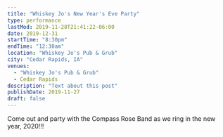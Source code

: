 ```yaml
---
title: "Whiskey Jo's New Year's Eve Party"
type: performance
lastMod: 2019-11-28T21:41:22-06:00
date: 2019-12-31
startTime: "8:30pm"
endTime: "12:30am"
location: "Whiskey Jo's Pub & Grub"
city: "Cedar Rapids, IA"
venues:
  - "Whiskey Jo's Pub & Grub"
  - Cedar Rapids
description: "Text about this post"
publishDate: 2019-11-27
draft: false
---
```


Come out and party with the Compass Rose Band as we ring in the new year, 2020!!!
